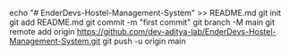 echo "# EnderDevs-Hostel-Management-System" >> README.md
git init
git add README.md
git commit -m "first commit"
git branch -M main
git remote add origin https://github.com/dev-aditya-lab/EnderDevs-Hostel-Management-System.git
git push -u origin main